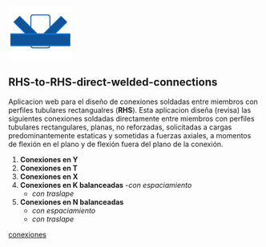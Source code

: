 
![logo](/icono-128.png)  

RHS-to-RHS-direct-welded-connections
----------------------------------------
Aplicacion web para el diseño de conexiones soldadas entre miembros con perfiles tubulares rectangualres (**RHS**).
Esta aplicacion diseña (revisa) las siguientes conexiones soldadas directamente entre miembros con perfiles tubulares rectangulares, planas, no reforzadas, solicitadas a cargas predominantemente estaticas y sometidas a fuerzas axiales, a momentos de flexión en el plano y de flexión fuera del plano de la conexión.

1. **Conexiones en Y** 
2. **Conexiones en T** 
3. **Conexiones en X** 
4. **Conexiones en K balanceadas** 
	-*con espaciamiento* 
	- *con traslape*  
5. **Conexiones en N balanceadas** 
	- *con espaciamiento* 
	- *con traslape* 

[conexiones](/capturas/conexiones.png)

